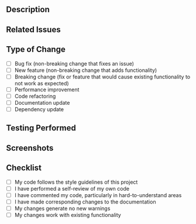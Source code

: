 ## Description
<!-- A clear and concise description of the changes in this PR -->

## Related Issues
<!-- Link to any related issues this PR addresses (e.g., "Fixes #123", "Addresses #456") -->

## Type of Change
<!-- Please delete options that are not relevant -->
- [ ] Bug fix (non-breaking change that fixes an issue)
- [ ] New feature (non-breaking change that adds functionality)
- [ ] Breaking change (fix or feature that would cause existing functionality to not work as expected)
- [ ] Performance improvement
- [ ] Code refactoring
- [ ] Documentation update
- [ ] Dependency update

## Testing Performed
<!-- Describe the testing you've done to verify your changes -->

## Screenshots
<!-- If applicable, add screenshots to help explain your changes -->

## Checklist
- [ ] My code follows the style guidelines of this project
- [ ] I have performed a self-review of my own code
- [ ] I have commented my code, particularly in hard-to-understand areas
- [ ] I have made corresponding changes to the documentation
- [ ] My changes generate no new warnings
- [ ] My changes work with existing functionality